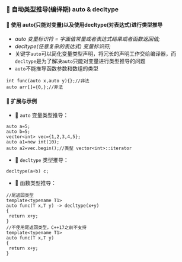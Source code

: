 ### 🐋 自动类型推导(~~编译期~~) auto & decltype
#### 🍎 使用 auto(只能对变量)以及使用decltype(对表达式)进行类型推导
* *auto 变量标识符 = 字面值常量或者表达式结果或者函数返回值;*  
* *decltype(任意复杂的表达式) 变量标识符;*  
* 关键字`auto`可以简化变量类型声明，将冗长的声明工作交给编译器，而`decltype`是为了解决`auto`只能对变量进行类型推导的问题
* `auto`不能推导函数参数和数组的类型
```
int func(auto x,auto y){};//非法
auto arr[]={0,};//非法
```  
#### 🍎 扩展与示例
* 🍒 `auto` 变量类型推导：
```
auto a=5;
auto b=5;
vector<int> vec={1,2,3,4,5};
auto a1=new int(10);
auto a2=vec.begin();//类型 vector<int>::iterator
```
* 🍒 `decltype` 类型推导：
```
decltype(a+b) c;

```
* 🍒 函数类型推导：
```
//尾返回类型
template<typename T1>
auto func(T x,T y) -> decltype(x+y)
{
 return x+y;
}
//不使用尾返回类型，C++17之前不支持
template<typename T1>
auto func(T x,T y)
{
 return x+y;
}
```
